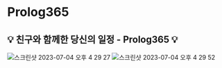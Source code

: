 # Prolog365
## 💡 친구와 함께한 당신의 일정 - Prolog365 💡
![스크린샷 2023-07-04 오후 4 29 27](https://github.com/Prolog365/Prolog365/assets/43375122/092a83dd-34fc-4848-b190-7defc35978e9)
![스크린샷 2023-07-04 오후 4 29 52](https://github.com/Prolog365/Prolog365/assets/43375122/8ad54a38-2672-4425-be6e-66c7da76cc14)
